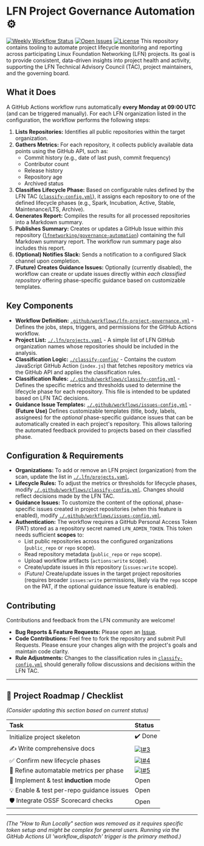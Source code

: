 # LFN Project Governance Automation ⚙️

[![Weekly Workflow Status](https://github.com/lfnetworking/governance-automation/actions/workflows/lfn-project-governance.yml/badge.svg)](https://github.com/lfnetworking/governance-automation/actions/workflows/lfn-project-governance.yml)
[![Open Issues](https://img.shields.io/github/issues/lfnetworking/governance-automation?label=open%20issues)](https://github.com/lfnetworking/governance-automation/issues)
[![License](https://img.shields.io/github/license/lfnetworking/governance-automation)](./LICENSE) This repository contains tooling to automate project lifecycle monitoring and reporting across participating Linux Foundation Networking (LFN) projects. Its goal is to provide consistent, data-driven insights into project health and activity, supporting the LFN Technical Advisory Council (TAC), project maintainers, and the governing board.

## What it Does

A GitHub Actions workflow runs automatically **every Monday at 09:00 UTC** (and can be triggered manually). For each LFN organization listed in the configuration, the workflow performs the following steps:

1.  **Lists Repositories:** Identifies all public repositories within the target organization.
2.  **Gathers Metrics:** For each repository, it collects publicly available data points using the GitHub API, such as:
    * Commit history (e.g., date of last push, commit frequency)
    * Contributor count
    * Release history
    * Repository age
    * Archived status
3.  **Classifies Lifecycle Phase:** Based on configurable rules defined by the LFN TAC ([`classify-config.yml`](./.github/workflows/classify-config.yml)), it assigns each repository to one of the defined lifecycle phases (e.g., Spark, Incubation, Active, Stable, Maintenance/LTS, Archive).
4.  **Generates Report:** Compiles the results for all processed repositories into a Markdown summary.
5.  **Publishes Summary:** Creates or updates a GitHub Issue within *this* repository ([`lfnetworking/governance-automation`](https://github.com/lfnetworking/governance-automation)) containing the full Markdown summary report. The workflow run summary page also includes this report.
6.  **(Optional) Notifies Slack:** Sends a notification to a configured Slack channel upon completion.
7.  **(Future) Creates Guidance Issues:** Optionally (currently disabled), the workflow can create or update issues directly within *each classified repository* offering phase-specific guidance based on customizable templates.

## Key Components

* **Workflow Definition:** [`.github/workflows/lfn-project-governance.yml`](./.github/workflows/lfn-project-governance.yml) - Defines the jobs, steps, triggers, and permissions for the GitHub Actions workflow.
* **Project List:** [`./.lfn/projects.yaml`](./.lfn/projects.yaml) - A simple list of LFN GitHub organization names whose repositories should be included in the analysis.
* **Classification Logic:** [`./classify-config/`](./classify-config/) - Contains the custom JavaScript GitHub Action (`index.js`) that fetches repository metrics via the GitHub API and applies the classification rules.
* **Classification Rules:** [`./.github/workflows/classify-config.yml`](./.github/workflows/classify-config.yml) - Defines the specific metrics and thresholds used to determine the lifecycle phase for each repository. This file is intended to be updated based on LFN TAC decisions.
* **Guidance Issue Templates:** [`./.github/workflows/issues-config.yml`](./.github/workflows/issues-config.yml) - **(Future Use)** Defines customizable templates (title, body, labels, assignees) for the *optional* phase-specific guidance issues that can be automatically created in each project's repository. This allows tailoring the automated feedback provided to projects based on their classified phase.

## Configuration & Requirements

* **Organizations:** To add or remove an LFN project (organization) from the scan, update the list in [`./.lfn/projects.yaml`](./.lfn/projects.yaml).
* **Lifecycle Rules:** To adjust the metrics or thresholds for lifecycle phases, modify [`./.github/workflows/classify-config.yml`](./.github/workflows/classify-config.yml). Changes should reflect decisions made by the LFN TAC.
* **Guidance Issues:** To customize the content of the optional, phase-specific issues created in project repositories (when this feature is enabled), modify [`./.github/workflows/issues-config.yml`](./.github/workflows/issues-config.yml).
* **Authentication:** The workflow requires a GitHub Personal Access Token (PAT) stored as a repository secret named `LFN_ADMIN_TOKEN`. This token needs sufficient **scopes** to:
    * List public repositories across the configured organizations (`public_repo` or `repo` scope).
    * Read repository metadata (`public_repo` or `repo` scope).
    * Upload workflow artifacts (`actions:write` scope).
    * Create/update issues in *this* repository (`issues:write` scope).
    * *(Future)* Create/update issues in the target project repositories (requires broader `issues:write` permissions, likely via the `repo` scope on the PAT, if the optional guidance issue feature is enabled).

## Contributing

Contributions and feedback from the LFN community are welcome!

* **Bug Reports & Feature Requests:** Please open an [Issue](https://github.com/lfnetworking/governance-automation/issues).
* **Code Contributions:** Feel free to fork the repository and submit Pull Requests. Please ensure your changes align with the project's goals and maintain code clarity.
* **Rule Adjustments:** Changes to the classification rules in [`classify-config.yml`](./.github/workflows/classify-config.yml) should generally follow discussions and decisions within the LFN TAC.

---

## 📌 Project Roadmap / Checklist

*(Consider updating this section based on current status)*

| Task                                   | Status                                                                                                                              |
| :------------------------------------- | :---------------------------------------------------------------------------------------------------------------------------------- |
| Initialize project skeleton            | ✔️ Done                                                                                                                            |
| ✍️ Write comprehensive docs            | [![I#3](https://img.shields.io/github/issues/detail/state/lfnetworking/governance-automation/3?label=%233)](https://github.com/lfnetworking/governance-automation/issues/3) |
| ✅ Confirm new lifecycle phases        | [![I#4](https://img.shields.io/github/issues/detail/state/lfnetworking/governance-automation/4?label=%234)](https://github.com/lfnetworking/governance-automation/issues/4) |
| 🎯 Refine automatable metrics per phase | [![I#5](https://img.shields.io/github/issues/detail/state/lfnetworking/governance-automation/5?label=%235)](https://github.com/lfnetworking/governance-automation/issues/5) |
| 🚀 Implement & test **induction** mode | Open                                                                                                                                |
| 💡 Enable & test per-repo guidance issues | Open                                                                                                                                |
| 🛡️ Integrate OSSF Scorecard checks     | Open                                                                                                                                |

---

*(The "How to Run Locally" section was removed as it requires specific token setup and might be complex for general users. Running via the GitHub Actions UI 'workflow_dispatch' trigger is the primary method.)*
